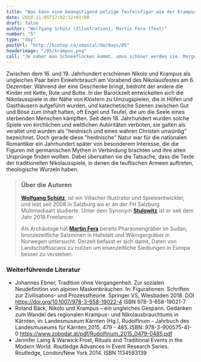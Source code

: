 ```yaml
---
title: "Was kann eine beängstigend pelzige Teufelsfigur wie der Krampus mit Romantik zu tun haben?"
date: 2018-11-05T17:02:52+01:00
draft: false
author: "Wolfgang Schütz (Illustration), Martin Fera (Text)"
number: "5"
type: "day"
postUrl: "http://biotop.co/xmascal/de/days/05"
headerimage: "/05/krampus.png"
call: "Je näher man Schneeflocken kommt, umso schöner werden sie. Morgen gibt es mehr wissenschaftlichen Einblick zum Thema Schnee"
---
```

Zwischen dem 16. und 19. Jahrhundert erschienen Nikolo und Krampus als ungleiches Paar beim Einkehrbrauch am Vorabend des Nikolausfestes am 6. Dezember. Während der eine Geschenke bringt, bedroht der andere die Kinder mit Kette, Rute und Butte. In der Barockzeit entwickelten sich die Nikolausspiele in der Nähe von Klöstern zu Umzugspielen, die in Höfen und Gasthäusern aufgeführt wurden, und katechetische Szenen zwischen Gut und Böse zum Inhalt hatten, oft Engel und Teufel, die um die Seele eines sterbenden Menschen kämpften.
Seit dem 18. Jahrhundert wurden solche Spiele von kirchlichen und weltlichen Autoritäten verboten, sie galten als veraltet und wurden als "heidnisch und eines wahren Christen unwürdig" bezeichnet. Doch gerade diese "heidnische" Natur war für die nationalen Romantiker ein Jahrhundert später von besonderem Interesse, die die Figuren mit germanischen Mythen in Verbindung brachten und ihre alten Ursprünge finden wollten. Dabei übersahen sie die Tatsache, dass die Texte der traditionellen Nikolausspiele, in denen die teuflischen Armeen auftreten, theologische Wurzeln haben.

> ### Über die Autoren
> **[Wolfgang Schütz](http://www.stulowitz.at)**, ist ein Villacher Illustrator und Spieleentwickler, und lebt seit 2008 in Salzburg wo er an der FH Salzburg Multimediaart studierte. Unter dem Synonym **[Stulowitz](http://www.stulowitz.at)** ist er seit dem Jahr 2018 Freelancer.
>
> Als Archäologe hat **[Martin Fera](http://biotop.co/de/person/martin-fera/)** bereits Pharaonengräber im Sudan, bronzezeitliche Salzminen in Hallstatt und Wikingergräber in Norwegen untersucht. Derzeit befasst er sich damit, Daten von Landschaftsscans zu nutzen um eisenzeitliche Siedlungen in Europa besser zu verstehen.
<!--more-->

### Weiterführende Literatur
- Johannes Ebner, Tradition ohne Vergangenheit. Zur sozialen Neudefinition von alpinen Maskenbräuchen. In: Figurationen. Schriften zur Zivilisations- und Prozesstheorie. Springer VS, Wiesbaden 2018. DOI https://doi.org/10.1007/978-3-658-19022-4 ISBN 978-3-658-19021-7
- Roland Bäck, Nikolo und Krampus – ein ungleiches Gespann. Gedanken zum Wandel des regionalen Krampus- und Nikolausbrauchtums in Kärnten, in: Landesmuseum Kärnten (Hg.), Rudolfinum - Jahrbuch des Landesmuseums für Kärnten,2015, 479 - 485. ISBN: 978-3-900575-41-0 https://www.zobodat.at/pdf/Rudolfinum_2015_0479-0485.pdf
- Jennifer Laing & Warwick Frost, Rituals and Traditional Events in the Modern World. Routledge Advances in Event Research Series. Routledge, London/New York 2014. ISBN 1134593139
